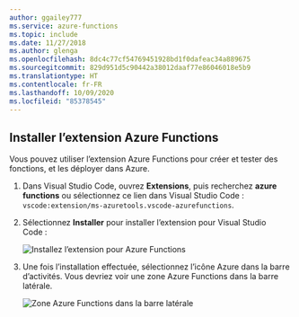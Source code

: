 ```yaml
---
author: ggailey777
ms.service: azure-functions
ms.topic: include
ms.date: 11/27/2018
ms.author: glenga
ms.openlocfilehash: 8dc4c77cf54769451928bd1f0dafeac34a889675
ms.sourcegitcommit: 829d951d5c90442a38012daaf77e86046018e5b9
ms.translationtype: HT
ms.contentlocale: fr-FR
ms.lasthandoff: 10/09/2020
ms.locfileid: "85378545"
---
```

## <a name="install-the-azure-functions-extension"></a>Installer l’extension Azure Functions

Vous pouvez utiliser l’extension Azure Functions pour créer et tester des fonctions, et les déployer dans Azure.

1. Dans Visual Studio Code, ouvrez **Extensions**, puis recherchez **azure functions** ou sélectionnez ce lien dans Visual Studio Code : `vscode:extension/ms-azuretools.vscode-azurefunctions`.

1. Sélectionnez **Installer** pour installer l’extension pour Visual Studio Code :

    ![Installez l’extension pour Azure Functions](./media/functions-install-vs-code-extension/vscode-install-extension.png)

1. Une fois l’installation effectuée, sélectionnez l’icône Azure dans la barre d’activités. Vous devriez voir une zone Azure Functions dans la barre latérale.

    ![Zone Azure Functions dans la barre latérale](./media/functions-install-vs-code-extension/azure-functions-window-vscode.png)